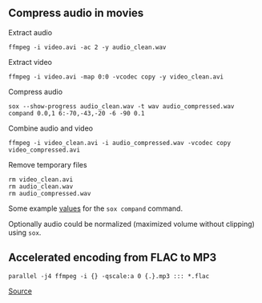 Compress audio in movies
------------------------

Extract audio

	ffmpeg -i video.avi -ac 2 -y audio_clean.wav

Extract video
	
	ffmpeg -i video.avi -map 0:0 -vcodec copy -y video_clean.avi

Compress audio
	
	sox --show-progress audio_clean.wav -t wav audio_compressed.wav compand 0.0,1 6:-70,-43,-20 -6 -90 0.1

Combine audio and video
	
	ffmpeg -i video_clean.avi -i audio_compressed.wav -vcodec copy video_compressed.avi

Remove temporary files

	rm video_clean.avi
	rm audio_clean.wav
	rm audio_compressed.wav

Some example [values](http://forum.doom9.org/showthread.php?t=165807) for the `sox compand` command.

Optionally audio could be normalized (maximized volume without clipping) using `sox`.


Accelerated encoding from FLAC to MP3
-------------------------------------
	parallel -j4 ffmpeg -i {} -qscale:a 0 {.}.mp3 ::: *.flac
	
[Source](https://wiki.archlinux.org/index.php/Convert_Flac_to_Mp3#Parallel_version)
